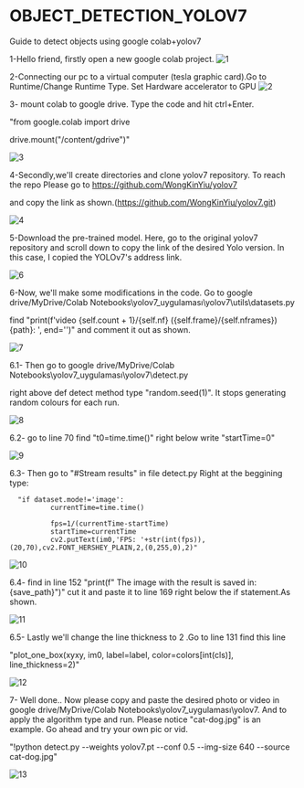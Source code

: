 # OBJECT_DETECTION_YOLOV7
Guide to detect objects using google colab+yolov7 


1-Hello friend, firstly open a new google colab project.
![1](https://github.com/iamselimyildiz/OBJECT_DETECTION_YOLOV7/assets/94224409/ed336663-cd77-4904-b401-8fec2591aa40)


2-Connecting our pc to a virtual computer (tesla graphic card).Go to Runtime/Change Runtime Type. Set Hardware accelerator to GPU
![2](https://github.com/iamselimyildiz/OBJECT_DETECTION_YOLOV7/assets/94224409/43d193c1-4466-4a45-a966-3ea6ab9a7220)

3- mount colab to google drive. Type the code and hit ctrl+Enter.

"from google.colab import drive

drive.mount("/content/gdrive")"

![3](https://github.com/iamselimyildiz/OBJECT_DETECTION_YOLOV7/assets/94224409/d82e8864-a6ba-470d-b198-3382a6ba4b3d)

4-Secondly,we'll create directories and clone  yolov7 repository. To reach the repo Please go to 
https://github.com/WongKinYiu/yolov7

and copy the link as shown.(https://github.com/WongKinYiu/yolov7.git)


![4](https://github.com/iamselimyildiz/OBJECT_DETECTION_YOLOV7/assets/94224409/5902cc5c-15d7-43cb-ae94-e5a8ba27ac12)

5-Download the pre-trained model. 
Here, go to the original yolov7 repository and scroll down to copy the link of the desired Yolo version. In this case, I copied the YOLOv7's address link.

![6](https://github.com/iamselimyildiz/OBJECT_DETECTION_YOLOV7/assets/94224409/767c8778-fbaf-4730-b0c2-3857a89c7b2b)

6-Now, we'll make some modifications in the code. Go to google drive/MyDrive/Colab Notebooks\yolov7_uygulaması\yolov7\utils\datasets.py

find "print(f'video {self.count + 1}/{self.nf} ({self.frame}/{self.nframes}) {path}: ', end='')" and comment it out as shown.

![7](https://github.com/iamselimyildiz/OBJECT_DETECTION_YOLOV7/assets/94224409/9dc43e16-c076-44ed-b1c0-c4d14d12c255)

6.1- Then go to google drive/MyDrive/Colab Notebooks\yolov7_uygulaması\yolov7\detect.py

right above def detect method type "random.seed(1)". It stops generating random colours for each run.

![8](https://github.com/iamselimyildiz/OBJECT_DETECTION_YOLOV7/assets/94224409/f174847a-fae7-459f-94a5-edb286675c9a)

6.2- go to line 70 find "t0=time.time()" right below write "startTime=0"


![9](https://github.com/iamselimyildiz/OBJECT_DETECTION_YOLOV7/assets/94224409/600e9985-9f6f-4ff4-94d9-1d542296c866)

6.3- Then go to "#Stream results" in file detect.py Right at the beggining type:

      "if dataset.mode!='image':
              currentTime=time.time()
              
              fps=1/(currentTime-startTime)
              startTime=currentTime
              cv2.putText(im0,'FPS: '+str(int(fps)),(20,70),cv2.FONT_HERSHEY_PLAIN,2,(0,255,0),2)"

              
![10](https://github.com/iamselimyildiz/OBJECT_DETECTION_YOLOV7/assets/94224409/a4f3359c-9457-471b-a15d-a5c50b0ae853)

6.4- find in line 152 "print(f" The image with the result is saved in: {save_path}")" cut it and paste it to line 169 right below the if statement.As shown.

![11](https://github.com/iamselimyildiz/OBJECT_DETECTION_YOLOV7/assets/94224409/faa3cd3c-7329-48ad-be41-af1f1e4a5cca)

6.5- Lastly we'll change the line thickness to 2 .Go to line 131 find this line 

"plot_one_box(xyxy, im0, label=label, color=colors[int(cls)], line_thickness=2)"


![12](https://github.com/iamselimyildiz/OBJECT_DETECTION_YOLOV7/assets/94224409/8f3d92bf-80b0-4dc4-9271-bf7441d09b8a)

7- Well done.. Now please copy and paste the desired photo or video  in google drive/MyDrive/Colab Notebooks\yolov7_uygulaması\yolov7.
And to apply the algorithm type and run. Please notice "cat-dog.jpg" is an example. Go ahead and try your own pic or vid.

"!python detect.py --weights yolov7.pt --conf 0.5 --img-size 640 --source cat-dog.jpg"

![13](https://github.com/iamselimyildiz/OBJECT_DETECTION_YOLOV7/assets/94224409/6cefe305-fdc9-478b-b0ca-77c2d94c66f0)













